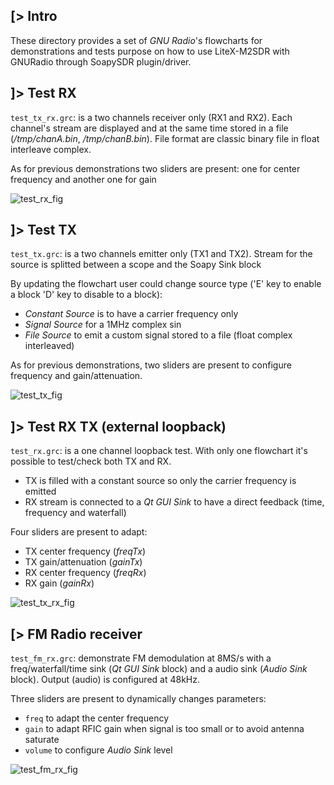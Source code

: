 [> Intro
--------

These directory provides a set of *GNU Radio*'s flowcharts for demonstrations and tests purpose
on how to use LiteX-M2SDR with GNURadio through SoapySDR plugin/driver.

]> Test RX
----------

`test_tx_rx.grc`: is a two channels receiver only (RX1 and RX2).
Each channel's stream are displayed and at the same time stored in a file (*/tmp/chanA.bin*,
*/tmp/chanB.bin*). File format are classic binary file in float interleave complex.

As for previous demonstrations two sliders are present: one for center frequency and another one
for gain

![test_rx_fig](https://github.com/enjoy-digital/litex_m2sdr/assets/1450143/e8178f7f-de92-4d28-b9ed-230f485925bd)

]> Test TX
----------

`test_tx.grc`: is a two channels emitter only (TX1 and TX2).
Stream for the source is splitted between a scope and the Soapy Sink block

By updating the flowchart user could change source type ('E' key to enable a block 'D' key to
disable to a block):
- *Constant Source* is to have a carrier frequency only
- *Signal Source* for a 1MHz complex sin
- *File  Source* to emit a custom signal stored to a file (float complex interleaved)

As for previous demonstrations, two sliders are present to configure frequency and gain/attenuation.

![test_tx_fig](https://github.com/enjoy-digital/litex_m2sdr/assets/1450143/ff7b4a2f-f0db-4c11-b3db-b0c5a6e4bef1)

]> Test RX TX (external loopback)
---------------------------------

`test_rx.grc`: is a one channel loopback test. With only one flowchart it's possible to test/check
both TX and RX.
- TX is filled with a constant source so only the carrier frequency is emitted
- RX stream is connected to a *Qt GUI Sink* to have a direct feedback (time, frequency and waterfall)

Four sliders are present to adapt:
- TX center frequency (*freqTx*)
- TX gain/attenuation (*gainTx*)
- RX center frequency (*freqRx*)
- RX gain (*gainRx*)

![test_tx_rx_fig](https://github.com/enjoy-digital/litex_m2sdr/assets/1450143/942339b8-3d0b-4aa6-aade-e607bab4035e)

[> FM Radio receiver
--------------------

`test_fm_rx.grc`: demonstrate FM demodulation at 8MS/s with a freq/waterfall/time sink (*Qt GUI Sink*
block) and a audio sink (*Audio Sink* block). Output (audio) is configured at 48kHz.

Three sliders are present to dynamically changes parameters:
- `freq` to adapt the center frequency
- `gain` to adapt RFIC gain when signal is too small or to avoid antenna saturate
- `volume` to configure *Audio Sink* level

![test_fm_rx_fig](https://github.com/enjoy-digital/litex_m2sdr/assets/1450143/ce074aad-ec68-4110-90c3-633a7b48bc50)
